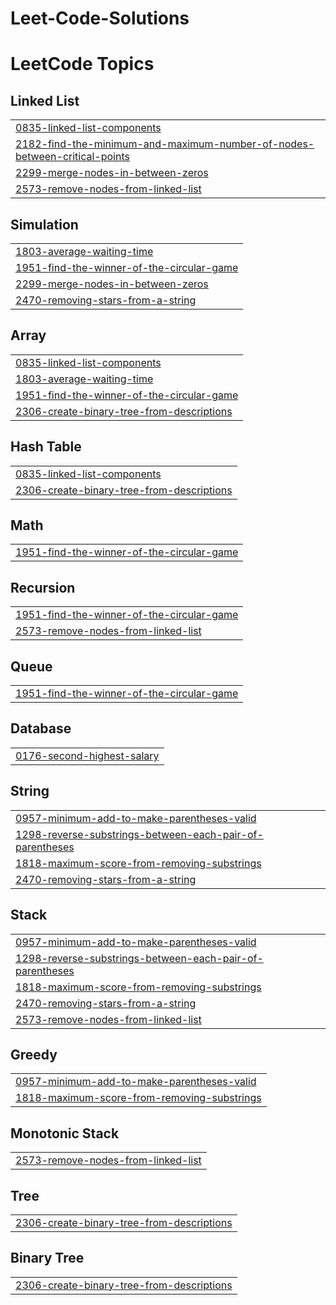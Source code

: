 # Leet-Code-Solutions
<!---LeetCode Topics Start-->
# LeetCode Topics
## Linked List
|  |
| ------- |
| [0835-linked-list-components](https://github.com/maulik8789/Leet-Code-Solutions/tree/master/0835-linked-list-components) |
| [2182-find-the-minimum-and-maximum-number-of-nodes-between-critical-points](https://github.com/maulik8789/Leet-Code-Solutions/tree/master/2182-find-the-minimum-and-maximum-number-of-nodes-between-critical-points) |
| [2299-merge-nodes-in-between-zeros](https://github.com/maulik8789/Leet-Code-Solutions/tree/master/2299-merge-nodes-in-between-zeros) |
| [2573-remove-nodes-from-linked-list](https://github.com/maulik8789/Leet-Code-Solutions/tree/master/2573-remove-nodes-from-linked-list) |
## Simulation
|  |
| ------- |
| [1803-average-waiting-time](https://github.com/maulik8789/Leet-Code-Solutions/tree/master/1803-average-waiting-time) |
| [1951-find-the-winner-of-the-circular-game](https://github.com/maulik8789/Leet-Code-Solutions/tree/master/1951-find-the-winner-of-the-circular-game) |
| [2299-merge-nodes-in-between-zeros](https://github.com/maulik8789/Leet-Code-Solutions/tree/master/2299-merge-nodes-in-between-zeros) |
| [2470-removing-stars-from-a-string](https://github.com/maulik8789/Leet-Code-Solutions/tree/master/2470-removing-stars-from-a-string) |
## Array
|  |
| ------- |
| [0835-linked-list-components](https://github.com/maulik8789/Leet-Code-Solutions/tree/master/0835-linked-list-components) |
| [1803-average-waiting-time](https://github.com/maulik8789/Leet-Code-Solutions/tree/master/1803-average-waiting-time) |
| [1951-find-the-winner-of-the-circular-game](https://github.com/maulik8789/Leet-Code-Solutions/tree/master/1951-find-the-winner-of-the-circular-game) |
| [2306-create-binary-tree-from-descriptions](https://github.com/maulik8789/Leet-Code-Solutions/tree/master/2306-create-binary-tree-from-descriptions) |
## Hash Table
|  |
| ------- |
| [0835-linked-list-components](https://github.com/maulik8789/Leet-Code-Solutions/tree/master/0835-linked-list-components) |
| [2306-create-binary-tree-from-descriptions](https://github.com/maulik8789/Leet-Code-Solutions/tree/master/2306-create-binary-tree-from-descriptions) |
## Math
|  |
| ------- |
| [1951-find-the-winner-of-the-circular-game](https://github.com/maulik8789/Leet-Code-Solutions/tree/master/1951-find-the-winner-of-the-circular-game) |
## Recursion
|  |
| ------- |
| [1951-find-the-winner-of-the-circular-game](https://github.com/maulik8789/Leet-Code-Solutions/tree/master/1951-find-the-winner-of-the-circular-game) |
| [2573-remove-nodes-from-linked-list](https://github.com/maulik8789/Leet-Code-Solutions/tree/master/2573-remove-nodes-from-linked-list) |
## Queue
|  |
| ------- |
| [1951-find-the-winner-of-the-circular-game](https://github.com/maulik8789/Leet-Code-Solutions/tree/master/1951-find-the-winner-of-the-circular-game) |
## Database
|  |
| ------- |
| [0176-second-highest-salary](https://github.com/maulik8789/Leet-Code-Solutions/tree/master/0176-second-highest-salary) |
## String
|  |
| ------- |
| [0957-minimum-add-to-make-parentheses-valid](https://github.com/maulik8789/Leet-Code-Solutions/tree/master/0957-minimum-add-to-make-parentheses-valid) |
| [1298-reverse-substrings-between-each-pair-of-parentheses](https://github.com/maulik8789/Leet-Code-Solutions/tree/master/1298-reverse-substrings-between-each-pair-of-parentheses) |
| [1818-maximum-score-from-removing-substrings](https://github.com/maulik8789/Leet-Code-Solutions/tree/master/1818-maximum-score-from-removing-substrings) |
| [2470-removing-stars-from-a-string](https://github.com/maulik8789/Leet-Code-Solutions/tree/master/2470-removing-stars-from-a-string) |
## Stack
|  |
| ------- |
| [0957-minimum-add-to-make-parentheses-valid](https://github.com/maulik8789/Leet-Code-Solutions/tree/master/0957-minimum-add-to-make-parentheses-valid) |
| [1298-reverse-substrings-between-each-pair-of-parentheses](https://github.com/maulik8789/Leet-Code-Solutions/tree/master/1298-reverse-substrings-between-each-pair-of-parentheses) |
| [1818-maximum-score-from-removing-substrings](https://github.com/maulik8789/Leet-Code-Solutions/tree/master/1818-maximum-score-from-removing-substrings) |
| [2470-removing-stars-from-a-string](https://github.com/maulik8789/Leet-Code-Solutions/tree/master/2470-removing-stars-from-a-string) |
| [2573-remove-nodes-from-linked-list](https://github.com/maulik8789/Leet-Code-Solutions/tree/master/2573-remove-nodes-from-linked-list) |
## Greedy
|  |
| ------- |
| [0957-minimum-add-to-make-parentheses-valid](https://github.com/maulik8789/Leet-Code-Solutions/tree/master/0957-minimum-add-to-make-parentheses-valid) |
| [1818-maximum-score-from-removing-substrings](https://github.com/maulik8789/Leet-Code-Solutions/tree/master/1818-maximum-score-from-removing-substrings) |
## Monotonic Stack
|  |
| ------- |
| [2573-remove-nodes-from-linked-list](https://github.com/maulik8789/Leet-Code-Solutions/tree/master/2573-remove-nodes-from-linked-list) |
## Tree
|  |
| ------- |
| [2306-create-binary-tree-from-descriptions](https://github.com/maulik8789/Leet-Code-Solutions/tree/master/2306-create-binary-tree-from-descriptions) |
## Binary Tree
|  |
| ------- |
| [2306-create-binary-tree-from-descriptions](https://github.com/maulik8789/Leet-Code-Solutions/tree/master/2306-create-binary-tree-from-descriptions) |
<!---LeetCode Topics End-->